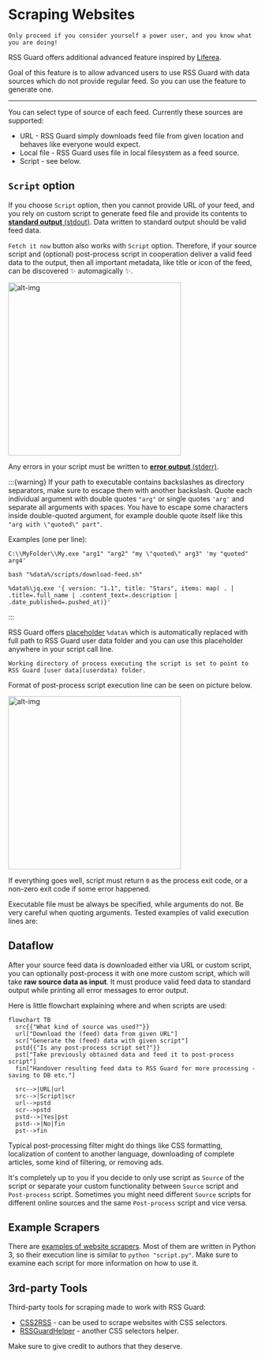 Scraping Websites
=================
```{warning}
Only proceed if you consider yourself a power user, and you know what you are doing!
```

RSS Guard offers additional advanced feature inspired by [Liferea](https://lzone.de/liferea).

Goal of this feature is to allow advanced users to use RSS Guard with data sources which do not provide regular feed. So you can use the feature to generate one.

----
You can select type of source of each feed. Currently these sources are supported:
* URL - RSS Guard simply downloads feed file from given location and behaves like everyone would expect.
* Local file - RSS Guard uses file in local filesystem as a feed source.
* Script - see below.

## `Script` option
If you choose `Script` option, then you cannot provide URL of your feed, and you rely on custom script to generate feed file and provide its contents to [**standard output** (stdout)](https://en.wikipedia.org/wiki/Standard_streams#Standard_output_(stdout)). Data written to standard output should be valid feed data.

`Fetch it now` button also works with `Script` option. Therefore, if your source script and (optional) post-process script in cooperation deliver a valid feed data to the output, then all important metadata, like title or icon of the feed, can be discovered :sparkles: automagically :sparkles:.

<img alt="alt-img" src="images/scrape-source-type.png" width="350px">

Any errors in your script must be written to [**error output** (stderr)](https://en.wikipedia.org/wiki/Standard_streams#Standard_error_(stderr)).

:::{warning}
If your path to executable contains backslashes as directory separators, make sure to escape them with another backslash. Quote each individual argument with double quotes `"arg"` or single quotes `'arg'` and separate all arguments with spaces. You have to escape some characters inside double-quoted argument, for example double quote itself like this `"arg with \"quoted\" part"`.

Examples (one per line):

```
C:\\MyFolder\\My.exe "arg1" "arg2" "my \"quoted\" arg3" 'my "quoted" arg4'

bash "%data%/scripts/download-feed.sh"

%data%\jq.exe '{ version: "1.1", title: "Stars", items: map( . | .title=.full_name | .content_text=.description | .date_published=.pushed_at)}'
```
:::

RSS Guard offers [placeholder](userdata.md#data-placeholder) `%data%` which is automatically replaced with full path to RSS Guard user data folder and you can use this placeholder anywhere in your script call line.

```{attention}
Working directory of process executing the script is set to point to RSS Guard [user data](userdata) folder.
```

Format of post-process script execution line can be seen on picture below.

<img alt="alt-img" src="images/scrape-post.png" width="350px">

If everything goes well, script must return `0` as the process exit code, or a non-zero exit code if some error happened.

Executable file must be always be specified, while arguments do not. Be very careful when quoting arguments. Tested examples of valid execution lines are:

## Dataflow
After your source feed data is downloaded either via URL or custom script, you can optionally post-process it with one more custom script, which will take **raw source data as input**. It must produce valid feed data to standard output while printing all error messages to error output.

Here is little flowchart explaining where and when scripts are used:

```{mermaid}
flowchart TB
  src{{"What kind of source was used?"}}
  url["Download the (feed) data from given URL"]
  scr["Generate the (feed) data with given script"]
  pstd{{"Is any post-process script set?"}}
  pst["Take previously obtained data and feed it to post-process script"]
  fin["Handover resulting feed data to RSS Guard for more processing - saving to DB etc."]

  src-->|URL|url
  src-->|Script|scr
  url-->pstd
  scr-->pstd
  pstd-->|Yes|pst
  pstd-->|No|fin
  pst-->fin
```

Typical post-processing filter might do things like CSS formatting, localization of content to another language, downloading of complete articles, some kind of filtering, or removing ads.

It's completely up to you if you decide to only use script as `Source` of the script or separate your custom functionality between `Source` script and `Post-process` script. Sometimes you might need different `Source` scripts for different online sources and the same `Post-process` script and vice versa.

## Example Scrapers
There are [examples of website scrapers](https://github.com/martinrotter/rssguard/tree/master/resources/scripts/scrapers). Most of them are written in Python 3, so their execution line is similar to `python "script.py"`. Make sure to examine each script for more information on how to use it.

## 3rd-party Tools
Third-party tools for scraping made to work with RSS Guard:
* [CSS2RSS](https://github.com/Owyn/CSS2RSS) - can be used to scrape websites with CSS selectors.
* [RSSGuardHelper](https://github.com/pipiscrew/RSSGuardHelper) - another CSS selectors helper.

Make sure to give credit to authors that they deserve.